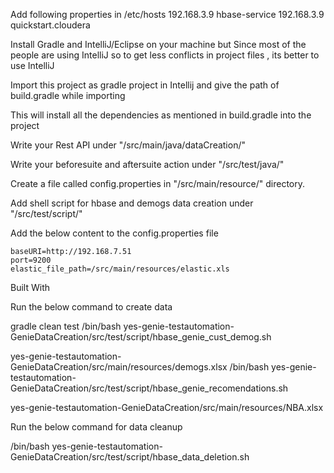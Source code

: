 Add following properties in /etc/hosts
192.168.3.9 hbase-service
192.168.3.9 quickstart.cloudera

Install Gradle and IntelliJ/Eclipse on your machine but Since most of the people are using IntelliJ so to get less conflicts in project files , its better to use IntelliJ

Import this project as gradle project in Intellij and give the path of build.gradle while importing

This will install all the dependencies as mentioned in build.gradle into the project

Write your Rest API  under "/src/main/java/dataCreation/"

Write your beforesuite and aftersuite action under "/src/test/java/"

Create a file called config.properties in "/src/main/resource/" directory.

Add shell script for hbase and demogs data creation under "/src/test/script/"

Add the below content to the config.properties file

```
baseURI=http://192.168.7.51
port=9200
elastic_file_path=/src/main/resources/elastic.xls
```
Built With


Run the below command to create data


gradle clean test
/bin/bash yes-genie-testautomation-GenieDataCreation/src/test/script/hbase_genie_cust_demog.sh  

yes-genie-testautomation-GenieDataCreation/src/main/resources/demogs.xlsx
/bin/bash yes-genie-testautomation-GenieDataCreation/src/test/script/hbase_genie_recomendations.sh 

yes-genie-testautomation-GenieDataCreation/src/main/resources/NBA.xlsx


Run the below command for data cleanup

/bin/bash yes-genie-testautomation-GenieDataCreation/src/test/script/hbase_data_deletion.sh

